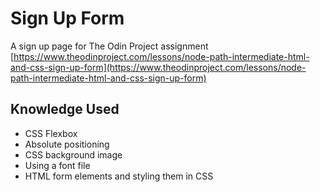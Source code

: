 # Sign Up Form

A sign up page for The Odin Project assignment [https://www.theodinproject.com/lessons/node-path-intermediate-html-and-css-sign-up-form](https://www.theodinproject.com/lessons/node-path-intermediate-html-and-css-sign-up-form)

## Knowledge Used

- CSS Flexbox
- Absolute positioning
- CSS background image
- Using a font file
- HTML form elements and styling them in CSS
